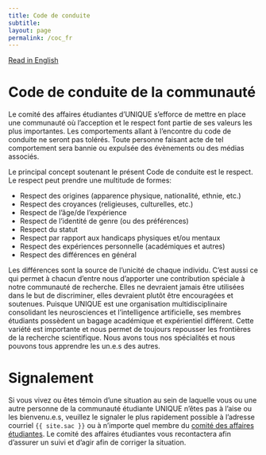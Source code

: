 ```yaml
---
title: Code de conduite
subtitle: 
layout: page
permalink: /coc_fr
---
```

<div class="box">
  <a href="/coc.html">Read in English</a>
</div>

# Code de conduite de la communauté
Le comité des affaires étudiantes d’UNIQUE s’efforce de mettre en place une communauté où l’acception et le respect font partie de ses valeurs les plus importantes. Les comportements allant à l’encontre du code de conduite ne seront pas tolérés. Toute personne faisant acte de tel comportement sera bannie ou expulsée des évènements ou des médias associés. 

Le principal concept soutenant le présent Code de conduite est le respect. Le respect peut prendre une multitude de formes:
- Respect des origines (apparence physique, nationalité, ethnie, etc.)
- Respect des croyances (religieuses, culturelles, etc.)
- Respect de l’âge/de l’expérience
- Respect de l’identité de genre (ou des préférences)
- Respect du statut
- Respect par rapport aux handicaps physiques et/ou mentaux
- Respect des expériences personnelle (académiques et autres)
- Respect des différences en général

Les différences sont la source de l’unicité de chaque individu. C’est aussi ce qui permet à chacun d’entre nous d’apporter une contribution spéciale à notre communauté de recherche. Elles ne devraient jamais être utilisées dans le but de discriminer, elles devraient plutôt être encouragées et soutenues. Puisque UNIQUE est une organisation multidisciplinaire consolidant les neurosciences et l’intelligence artificielle, ses membres étudiants possèdent un bagage académique et expérientiel différent. Cette variété est importante et nous permet de toujours repousser les frontières de la recherche scientifique. Nous avons tous nos spécialités et nous pouvons tous apprendre les un.e.s des autres.

# Signalement
Si vous vivez ou êtes témoin d’une situation au sein de laquelle vous ou une autre personne de la communauté étudiante UNIQUE n’êtes pas à l’aise ou les bienvenu.e.s, veuillez le signaler le plus rapidement possible à l’adresse courriel `{{ site.sac }}` ou à n’importe quel membre du [comité des affaires étudiantes](/team.html). Le comité des affaires étudiantes vous recontactera afin d’assurer un suivi et d’agir afin de corriger la situation.
